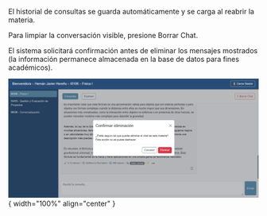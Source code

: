 El historial de consultas se guarda automáticamente y se carga al reabrir la materia.  

Para limpiar la conversación visible, presione Borrar Chat.  

El sistema solicitará confirmación antes de eliminar los mensajes mostrados (la información permanece almacenada en la base de datos para fines académicos).  

![Alumno-3](img/Alumno-3.jpg){ width="100%" align="center" }

